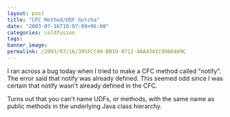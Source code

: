 ```yaml
---
layout: post
title: "CFC Method/UDF Gotcha"
date: "2003-07-16T10:07:09+06:00"
categories: coldfusion 
tags: 
banner_image: 
permalink: /2003/07/16/395FCC49-B019-8712-4AA4341C9906409C
---
```


I ran across a bug today when I tried to make a CFC method called "notify". The error said that notify was already defined. This seemed odd since I was certain that notify wasn't already defined in the CFC.

Turns out that you can't name UDFs, or methods, with the same name as public methods in the underlying Java class hierarchy.